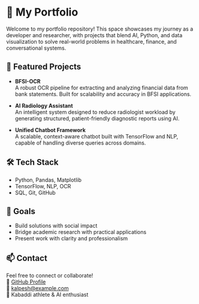 # 💼 My Portfolio

Welcome to my portfolio repository! This space showcases my journey as a developer and researcher, with projects that blend AI, Python, and data visualization to solve real-world problems in healthcare, finance, and conversational systems.

## 🚀 Featured Projects

- **BFSI-OCR**  
  A robust OCR pipeline for extracting and analyzing financial data from bank statements. Built for scalability and accuracy in BFSI applications.

- **AI Radiology Assistant**  
  An intelligent system designed to reduce radiologist workload by generating structured, patient-friendly diagnostic reports using AI.

- **Unified Chatbot Framework**  
  A scalable, context-aware chatbot built with TensorFlow and NLP, capable of handling diverse queries across domains.

## 🛠️ Tech Stack

- Python, Pandas, Matplotlib  
- TensorFlow, NLP, OCR  
- SQL, Git, GitHub

## 🎯 Goals

- Build solutions with social impact  
- Bridge academic research with practical applications  
- Present work with clarity and professionalism

## 📫 Contact

Feel free to connect or collaborate!  
🔗 [GitHub Profile](https://github.com/123kalpesh)  
📧 kalpesh@example.com  
🏀 Kabaddi athlete & AI enthusiast

